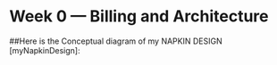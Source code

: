 # Week 0 — Billing and Architecture
##Here is the Conceptual diagram of my NAPKIN DESIGN
[myNapkinDesign]:
